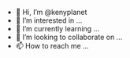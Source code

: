 - 👋 Hi, I’m @kenyplanet
- 👀 I’m interested in ...
- 🌱 I’m currently learning ...
- 💞️ I’m looking to collaborate on ...
- 📫 How to reach me ...

<!---
kenyplanet/kenyplanet is a ✨ special ✨ repository because its `README.md` (this file) appears on your GitHub profile.
You can click the Preview link to take a look at your changes.
--->

